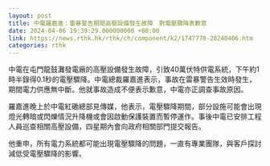 ```yaml
---
layout: post
title: 中電羅嘉進：雷暴警告期間高壓設備發生故障　對電壓驟降表歉意
date: 2024-04-06 19:39:29.000000000 +08:00
link: https://news.rthk.hk/rthk/ch/component/k2/1747770-20240406.htm
categories: rthk
---
```


中電在屯門龍鼓灘發電廠的高壓設備發生故障，引致40萬伏特供電系統，下午約1時半錄得0.1秒的電壓驟降。中電總裁羅嘉進表示，事故在雷暴警告生效時發生，期間電力供應無中斷。他就事故造成不便表示歉意，中電亦正調查事故原因。

羅嘉進晚上於中電紅磡總部見傳媒，他表示，電壓驟降期間，部分設施可能會出現燈光轉暗或閃爍情況升降機或會因啟動保護裝置而暫停運作。事後中電已安排工程人員巡查相關高壓設備，四星期內會向政府相關部門提交報告。

他重申，所有電力系統都可能出現電壓驟降的問題，一直有專業團隊，與客戶探討減低受電壓驟降的影響。
